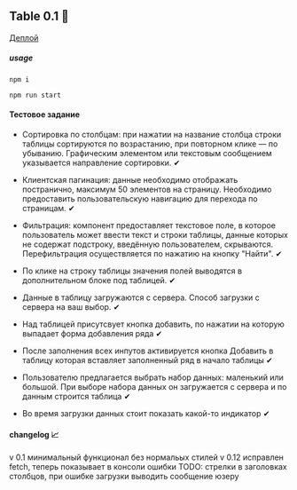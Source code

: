 ## Table 0.1 📜

[Деплой](http://tableforpanda.herokuapp.com/ "ссылка")

##### usage
`npm i`

`npm run start`
#### Тестовое задание 

 - Сортировка по столбцам: при нажатии на название столбца строки таблицы сортируются по возрастанию, при повторном клике — по убыванию. Графическим элементом или текстовым сообщением указывается направление сортировки. ✔
 - Клиентская пагинация: данные необходимо отображать постранично, максимум 50 элементов на страницу. Необходимо предоставить пользовательскую навигацию для перехода по страницам. ✔
 
 - Фильтрация: компонент предоставляет текстовое поле, в которое пользователь может ввести текст и строки таблицы, данные которых не содержат подстроку, введённую пользователем, скрываются. Перефильтрация осуществляется по нажатию на кнопку "Найти". ✔
 
 - По клике на строку таблицы значения полей выводятся в дополнительном блоке под таблицей. ✔
 
 - Данные в таблицу загружаются с сервера. Способ загрузки с сервера на ваш выбор. ✔
 
 - Над таблицей присутсвует кнопка добавить, по нажатии на которую выпадает форма добавления ряда  ✔
 
 - После заполнения всех инпутов активируется кнопка Добавить в таблицу которая вставляет заполненный ряд в начало таблицы ✔
 
 - Пользователю предлагается выбрать набор данных: маленький или большой. При выборе набора данных он загружается с сервера и по данным строится таблица ✔
 
 - Во время загрузки данных стоит показать какой-то индикатор ✔
 
 
 
#### changelog 📈

v 0.1 минимальный функционал без нормальых стилей
v 0.12 исправлен fetch, теперь показывает в консоли ошибки
TODO: стрелки в заголовках столбцов, при ошибке загрузки выводить сообщение юзеру

